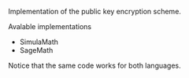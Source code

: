 Implementation of the public key encryption scheme.

Avalable implementations

- SimulaMath
- SageMath

Notice that the same code works for both languages.